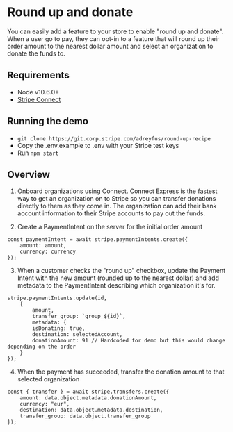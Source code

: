 # Round up and donate

You can easily add a feature to your store to enable "round up and donate". 
When a user go to pay, they can opt-in to a feature that will round up their order amount to the nearest dollar amount and select an organization to donate the funds to.


## Requirements
* Node v10.6.0+
* [Stripe Connect](https://stripe.com/docs/connect)

## Running the demo

* `git clone https://git.corp.stripe.com/adreyfus/round-up-recipe`
* Copy the .env.example to .env with your Stripe test keys
* Run `npm start`

## Overview

1. Onboard organizations using Connect. Connect Express is the fastest way to get an organization on to Stripe so you can transfer donations directly to them as they come in. The organization can add their bank account information to their Stripe accounts to pay out the funds. 

2. Create a PaymentIntent on the server for the initial order amount
```
const paymentIntent = await stripe.paymentIntents.create({
    amount: amount,
    currency: currency
});
```

3. When a customer checks the "round up" checkbox, update the Payment Intent with the new amount (rounded up to the nearest dollar) and add metadata to the PaymentIntent describing which organization it's for.

```
stripe.paymentIntents.update(id, 
    {
        amount,
        transfer_group: `group_${id}`,
        metadata: {
        isDonating: true,
        destination: selectedAccount,
        donationAmount: 91 // Hardcoded for demo but this would change depending on the order
    }
});
```

4. When the payment has succeeded, transfer the donation amount to that selected organization

```
const { transfer } = await stripe.transfers.create({
    amount: data.object.metadata.donationAmount,
    currency: "eur",
    destination: data.object.metadata.destination,
    transfer_group: data.object.transfer_group
});
```